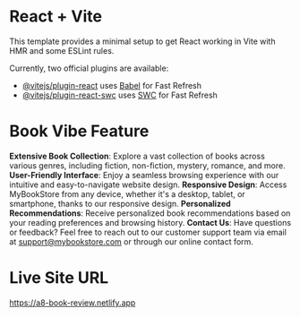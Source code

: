 # React + Vite

This template provides a minimal setup to get React working in Vite with HMR and some ESLint rules.

Currently, two official plugins are available:

- [@vitejs/plugin-react](https://github.com/vitejs/vite-plugin-react/blob/main/packages/plugin-react/README.md) uses [Babel](https://babeljs.io/) for Fast Refresh
- [@vitejs/plugin-react-swc](https://github.com/vitejs/vite-plugin-react-swc) uses [SWC](https://swc.rs/) for Fast Refresh


# Book Vibe Feature

**Extensive Book Collection**: Explore a vast collection of books across various genres, including fiction, non-fiction, mystery, romance, and more.
**User-Friendly Interface**: Enjoy a seamless browsing experience with our intuitive and easy-to-navigate website design.
**Responsive Design**: Access MyBookStore from any device, whether it's a desktop, tablet, or smartphone, thanks to our responsive design.
**Personalized Recommendations**: Receive personalized book recommendations based on your reading preferences and browsing history.
**Contact Us**: Have questions or feedback? Feel free to reach out to our customer support team via email at support@mybookstore.com or through our online contact form.

# Live Site URL

https://a8-book-review.netlify.app



